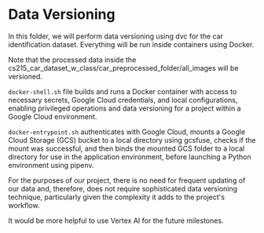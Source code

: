 # Data Versioning 

In this folder, we will perform data versioning using dvc for the car identification dataset. Everything will be run inside containers using Docker.

Note that the processed data inside the cs215_car_dataset_w_class/car_preprocessed_folder/all_images will be versioned. 

`docker-shell.sh` file builds and runs a Docker container with access to necessary secrets, Google Cloud credentials, and local configurations, enabling privileged operations and data versioning for a project within a Google Cloud environment.

`docker-entrypoint.sh` authenticates with Google Cloud, mounts a Google Cloud Storage (GCS) bucket to a local directory using gcsfuse, checks if the mount was successful, and then binds the mounted GCS folder to a local directory for use in the application environment, before launching a Python environment using pipenv.

For the purposes of our project, there is no need for frequent updating of our data and, therefore, does not require sophisticated data versioning technique, particularly given the complexity it adds to the project's workflow. 

It would be more helpful to use Vertex AI for the future milestones. 

